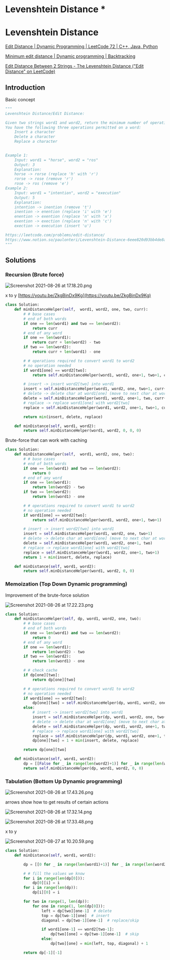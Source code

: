 # Levenshtein Distance *

# Levenshtein Distance

[Edit Distance | Dynamic Programming | LeetCode 72 | C++, Java, Python](https://youtu.be/ZkgBinDx9Kg)

[Minimum edit distance | Dynamic programming | Backtracking](https://youtu.be/AuYujVj646Q)

[Edit Distance Between 2 Strings - The Levenshtein Distance ("Edit Distance" on LeetCode)](https://youtu.be/MiqoA-yF-0M)

## Introduction

Basic concept

```python
""" 
Levenshtein Distance/Edit Distance:

Given two strings word1 and word2, return the minimum number of operations required to convert word1 to word2.
You have the following three operations permitted on a word:
    Insert a character
    Delete a character
    Replace a character
 

Example 1:
    Input: word1 = "horse", word2 = "ros"
    Output: 3
    Explanation: 
    horse -> rorse (replace 'h' with 'r')
    rorse -> rose (remove 'r')
    rose -> ros (remove 'e')
Example 2:
    Input: word1 = "intention", word2 = "execution"
    Output: 5
    Explanation: 
    intention -> inention (remove 't')
    inention -> enention (replace 'i' with 'e')
    enention -> exention (replace 'n' with 'x')
    exention -> exection (replace 'n' with 'c')
    exection -> execution (insert 'u')

https://leetcode.com/problems/edit-distance/
https://www.notion.so/paulonteri/Levenshtein-Distance-6eee820d93bb4de8a4be93cd42abd596#79d2868f016b40068d01c6a7b02c9c7c
"""
```

## Solutions

### Recursion (Brute force)

![Screenshot 2021-08-26 at 17.18.20.png](Levenshtein%20Distance%206eee820d93bb4de8a4be93cd42abd596/Screenshot_2021-08-26_at_17.18.20.png)

x to y [https://youtu.be/ZkgBinDx9Kg](https://youtu.be/ZkgBinDx9Kg)

```python
class Solution:
    def minDistanceHelper(self,  word1, word2, one, two, curr):
        # # base cases
        # end of both words
        if one == len(word1) and two == len(word2):
            return curr
        # end of any word
        if one == len(word1):
            return curr + len(word2) - two
        if two == len(word2):
            return curr + len(word1) - one

        # # operations required to convert word1 to word2
        # no operation needed
        if word1[one] == word2[two]:
            return self.minDistanceHelper(word1, word2, one+1, two+1, curr)

        # insert -> insert word2[two] into word1
        insert = self.minDistanceHelper(word1, word2, one, two+1, curr+1)
        # delete -> delete char at word1[one] (move to next char at word1)
        delete = self.minDistanceHelper(word1, word2, one+1, two, curr+1)
        # replace -> replace word1[one] with word2[two]
        replace = self.minDistanceHelper(word1, word2, one+1, two+1, curr+1)

        return min(insert, delete, replace)

    def minDistance(self, word1, word2):
        return self.minDistanceHelper(word1, word2, 0, 0, 0)
```

Brute-force that can work with caching

```python
class Solution:
    def minDistanceHelper(self,  word1, word2, one, two):
        # # base cases
        # end of both words
        if one == len(word1) and two == len(word2):
            return 0
        # end of any word
        if one == len(word1):
            return len(word2) - two
        if two == len(word2):
            return len(word1) - one

        # # operations required to convert word1 to word2
        # no operation needed
        if word1[one] == word2[two]:
            return self.minDistanceHelper(word1, word2, one+1, two+1)

        # insert -> insert word2[two] into word1
        insert = self.minDistanceHelper(word1, word2, one, two+1)
        # delete -> delete char at word1[one] (move to next char at word1)
        delete = self.minDistanceHelper(word1, word2, one+1, two)
        # replace -> replace word1[one] with word2[two]
        replace = self.minDistanceHelper(word1, word2, one+1, two+1)
        return 1 + min(insert, delete, replace)

    def minDistance(self, word1, word2):
        return self.minDistanceHelper(word1, word2, 0, 0)
```

### Memoization (Top Down Dynamic programming)

Improvement of the brute-force solution

![Screenshot 2021-08-26 at 17.22.23.png](Levenshtein%20Distance%206eee820d93bb4de8a4be93cd42abd596/Screenshot_2021-08-26_at_17.22.23.png)

```python
class Solution:
    def minDistanceHelper(self, dp, word1, word2, one, two):
        # # base cases
        # end of both words
        if one == len(word1) and two == len(word2):
            return 0
        # end of any word
        if one == len(word1):
            return len(word2) - two
        if two == len(word2):
            return len(word1) - one

        # # check cache
        if dp[one][two]:
            return dp[one][two]

        # # operations required to convert word1 to word2
        # no operation needed
        if word1[one] == word2[two]:
            dp[one][two] = self.minDistanceHelper(dp, word1, word2, one+1, two+1)
        else:
            # insert -> insert word2[two] into word1
            insert = self.minDistanceHelper(dp, word1, word2, one, two+1)
            # delete -> delete char at word1[one] (move to next char at word1)
            delete = self.minDistanceHelper(dp, word1, word2, one+1, two)
            # replace -> replace word1[one] with word2[two]
            replace = self.minDistanceHelper(dp, word1, word2, one+1, two+1)
            dp[one][two] = 1 + min(insert, delete, replace)

        return dp[one][two]

    def minDistance(self, word1, word2):
        dp = [[False for _ in range(len(word2)+1)] for _ in range(len(word1)+1)]
        return self.minDistanceHelper(dp, word1, word2, 0, 0)
```

### Tabulation (Bottom Up Dynamic programming)

![Screenshot 2021-08-26 at 17.43.26.png](Levenshtein%20Distance%206eee820d93bb4de8a4be93cd42abd596/Screenshot_2021-08-26_at_17.43.26.png)

arrows show how to get results of certain actions

![Screenshot 2021-08-26 at 17.32.14.png](Levenshtein%20Distance%206eee820d93bb4de8a4be93cd42abd596/Screenshot_2021-08-26_at_17.32.14.png)

![Screenshot 2021-08-26 at 17.33.48.png](Levenshtein%20Distance%206eee820d93bb4de8a4be93cd42abd596/Screenshot_2021-08-26_at_17.33.48.png)

x to y

![Screenshot 2021-08-27 at 10.20.59.png](Levenshtein%20Distance%206eee820d93bb4de8a4be93cd42abd596/Screenshot_2021-08-27_at_10.20.59.png)

```python
class Solution:
    def minDistance(self, word1, word2):

        dp = [[0 for _ in range(len(word1)+1)] for _ in range(len(word2)+1)]

        # # fill the values we know
        for i in range(len(dp[0])):
            dp[0][i] = i
        for i in range(len(dp)):
            dp[i][0] = i

        for two in range(1, len(dp)):
            for one in range(1, len(dp[0])):
                left = dp[two][one-1]  # delete
                top = dp[two-1][one]  # insert
                diagonal = dp[two-1][one-1]  # replace/skip

                if word1[one-1] == word2[two-1]:
                    dp[two][one] = dp[two-1][one-1]  # skip
                else:
                    dp[two][one] = min(left, top, diagonal) + 1

        return dp[-1][-1]
```